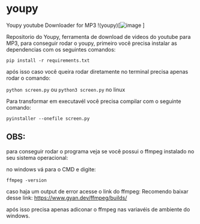 # youpy
Youpy youtube Downloader for MP3
!(youpy)[![image](https://github.com/user-attachments/assets/c5546675-6f0c-4621-a9fd-e97638901876)
]

Repositorio do Youpy, ferramenta de download de videos do youtube para MP3, para conseguir rodar o youpy, primeiro você precisa instalar as dependencias com os seguintes comandos:

```pip install -r requirements.txt```

após isso caso você queira rodar diretamente no terminal precisa apenas rodar o comando:

```python screen.py``` ou ```python3 screen.py``` no linux

Para transformar em executavél você precisa compilar com o seguinte comando:

```pyinstaller --onefile screen.py```


## OBS:
para conseguir rodar o programa veja se você possui o ffmpeg instalado no seu sistema operacional:

no windows vá para o CMD e digite:

```ffmpeg -version```

caso haja um output de error acesse o link do ffmpeg:
Recomendo baixar desse link: https://www.gyan.dev/ffmpeg/builds/

após isso precisa apenas adiconar o ffmpeg nas variavéis de ambiente do windows.

